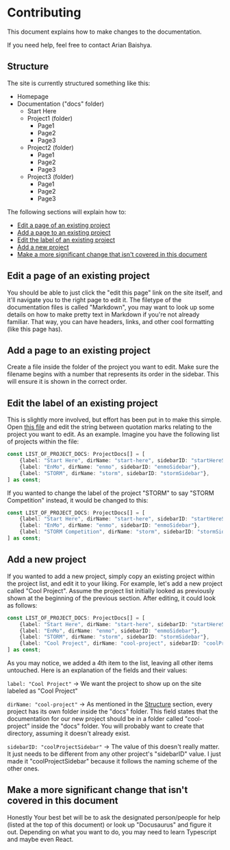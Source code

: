 # Contributing

This document explains how to make changes to the documentation.

If you need help, feel free to contact Arian Baishya.

## Structure

The site is currently structured something like this:

- Homepage
- Documentation ("docs" folder)
    - Start Here
    - Project1 (folder)
        - Page1
        - Page2
        - Page3
    - Project2 (folder)
        - Page1
        - Page2
        - Page3
    - Project3 (folder)
        - Page1
        - Page2
        - Page3

The following sections will explain how to:

- [Edit a page of an existing project](#edit-a-page-of-an-existing-project)
- [Add a page to an existing project](#add-a-page-to-an-existing-project)
- [Edit the label of an existing project](#edit-the-label-of-an-existing-project)
- [Add a new project](#add-a-new-project)
- [Make a more significant change that isn't covered in this document](#make-a-more-significant-change-that-isnt-covered-in-this-document)

## Edit a page of an existing project

[//]: # (TODO: finish this)
You should be able to just click the "edit this page" link on the site itself, and it'll navigate you
to the right page to edit it. The filetype of the documentation files is called "Markdown", you may want to look up
some details on how to make pretty text in Markdown if you're not already familiar. That way, you can have headers,
links, and other cool formatting (like this page has).

## Add a page to an existing project

Create a file inside the folder of the project you want to edit. Make sure the filename begins with a number that
represents its order in the sidebar. This will ensure it is shown in the correct order.

## Edit the label of an existing project

This is slightly more involved, but effort has been put in to make this simple. Open [this file](./constants.ts) and
edit the string between quotation marks relating to the project you want to edit. As an example. Imagine you have
the following list of projects within the file:

```typescript
const LIST_OF_PROJECT_DOCS: ProjectDocs[] = [
    {label: "Start Here", dirName: "start-here", sidebarID: "startHereSidebar"},
    {label: "EnMo", dirName: "enmo", sidebarID: "enmoSidebar"},
    {label: "STORM", dirName: "storm", sidebarID: "stormSidebar"},
] as const;
```

If you wanted to change the label of the project "STORM" to say "STORM Competition" instead, it would be changed to
this:

```typescript
const LIST_OF_PROJECT_DOCS: ProjectDocs[] = [
    {label: "Start Here", dirName: "start-here", sidebarID: "startHereSidebar"},
    {label: "EnMo", dirName: "enmo", sidebarID: "enmoSidebar"},
    {label: "STORM Competition", dirName: "storm", sidebarID: "stormSidebar"}, // <--- This line was changed
] as const;
```

## Add a new project

If you wanted to add a new project, simply copy an existing project within the project list, and edit it to your liking.
For example, let's add a new project called "Cool Project". Assume the project list initially looked as previously shown
at the beginning of the previous section. After editing, it could look as follows:

```typescript
const LIST_OF_PROJECT_DOCS: ProjectDocs[] = [
    {label: "Start Here", dirName: "start-here", sidebarID: "startHereSidebar"},
    {label: "EnMo", dirName: "enmo", sidebarID: "enmoSidebar"},
    {label: "STORM", dirName: "storm", sidebarID: "stormSidebar"},
    {label: "Cool Project", dirName: "cool-project", sidebarID: "coolProjectSidebar"}, // <--- This line was added
] as const;
```

As you may notice, we added a 4th item to the list, leaving all other items untouched. Here is an explanation of the
fields and their values:

`label: "Cool Project"` -> We want the project to show up on the site labeled as "Cool Project"

`dirName: "cool-project"` -> As mentioned in the [Structure](#structure) section, every project has its own folder
inside the "docs" folder. This field states that the documentation for our new project should be in a folder
called "cool-project" inside the "docs" folder. You will probably want to create that directory, assuming it doesn't
already exist.

`sidebarID: "coolProjectSidebar"` -> The value of this doesn't really matter. It just needs to be different from any
other project's "sidebarID" value. I just made it "coolProjectSidebar" because it follows the naming scheme of the other
ones.

## Make a more significant change that isn't covered in this document

[//]: # (TODO: finish this)
Honestly Your best bet will be to ask the designated person/people for help (listed at the top of this document) or look
up "Docusaurus" and figure it out. Depending on what you want to do, you may need to learn Typescript and maybe even
React.